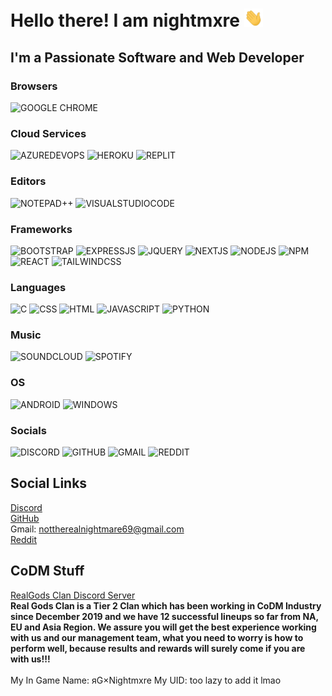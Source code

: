 # Hello there! I am nightmxre <img width="30px" src="https://github.com/SatYu26/SatYu26/raw/master/Assets/Hi.gif" />

## I'm a Passionate Software and Web Developer

### Browsers 
![GOOGLE CHROME](https://img.shields.io/badge/Google_chrome-4285F4?style=for-the-badge&logo=Google-chrome&logoColor=white)

### Cloud Services
![AZUREDEVOPS](https://img.shields.io/badge/Azure_DevOps-0078D7?style=for-the-badge&logo=azure-devops&logoColor=white)
![HEROKU](https://img.shields.io/badge/Heroku-430098?style=for-the-badge&logo=heroku&logoColor=white)
![REPLIT](https://img.shields.io/badge/replit-667881?style=for-the-badge&logo=replit&logoColor=white)


### Editors
![NOTEPAD++](https://img.shields.io/badge/Notepad++-90E59A.svg?style=for-the-badge&logo=notepad%2B%2B&logoColor=black)
![VISUALSTUDIOCODE](https://img.shields.io/badge/Visual_Studio_Code-0078D4?style=for-the-badge&logo=visual%20studio%20code&logoColor=white)

### Frameworks
![BOOTSTRAP](https://img.shields.io/badge/Bootstrap-563D7C?style=for-the-badge&logo=bootstrap&logoColor=white)
![EXPRESSJS](https://img.shields.io/badge/Express.js-000000?style=for-the-badge&logo=express&logoColor=white)
![JQUERY](https://img.shields.io/badge/jQuery-0769AD?style=for-the-badge&logo=jquery&logoColor=white)
![NEXTJS](https://img.shields.io/badge/next.js-000000?style=for-the-badge&logo=nextdotjs&logoColor=white)
![NODEJS](https://img.shields.io/badge/Node.js-339933?style=for-the-badge&logo=nodedotjs&logoColor=white)
![NPM](https://img.shields.io/badge/npm-CB3837?style=for-the-badge&logo=npm&logoColor=white)
![REACT](https://img.shields.io/badge/React-20232A?style=for-the-badge&logo=react&logoColor=61DAFB)
![TAILWINDCSS](https://img.shields.io/badge/Tailwind_CSS-38B2AC?style=for-the-badge&logo=tailwind-css&logoColor=white)

### Languages
![C](	https://img.shields.io/badge/C-00599C?style=for-the-badge&logo=c&logoColor=white)
![CSS](https://img.shields.io/badge/CSS3-1572B6?style=for-the-badge&logo=css3&logoColor=white)
![HTML](https://img.shields.io/badge/HTML5-E34F26?style=for-the-badge&logo=html5&logoColor=white)
![JAVASCRIPT](https://img.shields.io/badge/JavaScript-323330?style=for-the-badge&logo=javascript&logoColor=F7DF1E)
![PYTHON](https://img.shields.io/badge/Python-3776AB?style=for-the-badge&logo=python&logoColor=white)

### Music
![SOUNDCLOUD](https://img.shields.io/badge/SoundCloud-FF3300?style=for-the-badge&logo=soundcloud&logoColor=white)
![SPOTIFY](https://img.shields.io/badge/Spotify-1ED760?&style=for-the-badge&logo=spotify&logoColor=white)

### OS 
![ANDROID](https://img.shields.io/badge/Android-3DDC84?style=for-the-badge&logo=android&logoColor=white)
![WINDOWS](https://img.shields.io/badge/Windows-0078D6?style=for-the-badge&logo=windows&logoColor=white)

### Socials
![DISCORD](https://img.shields.io/badge/Discord-7289DA?style=for-the-badge&logo=discord&logoColor=white)
![GITHUB](https://img.shields.io/badge/GitHub-100000?style=for-the-badge&logo=github&logoColor=white)
![GMAIL](https://img.shields.io/badge/Gmail-D14836?style=for-the-badge&logo=gmail&logoColor=white)
![REDDIT](https://img.shields.io/badge/Reddit-FF4500?style=for-the-badge&logo=reddit&logoColor=white)

## Social Links
[Discord](https://discord.com/users/757543315301466145) <br>
[GitHub](https://github.com/nightmxrethedev) <br>
Gmail: nottherealnightmare69@gmail.com <br>
[Reddit](https://reddit.com/u/nightmxrethedev)

## CoDM Stuff
[RealGods Clan Discord Server](https://discord.gg/RealGods) <br>
<b>Real Gods Clan is a Tier 2 Clan which has been working in CoDM Industry since December 2019 and we have 12 successful lineups so far from NA, EU and Asia Region. We assure you will get the best experience working with us and our management team, what you need to worry is how to perform well, because results and rewards will surely come if you are with us!!!</b> <br><br>
My In Game Name: яG×Nightmxre
My UID: too lazy to add it lmao


















